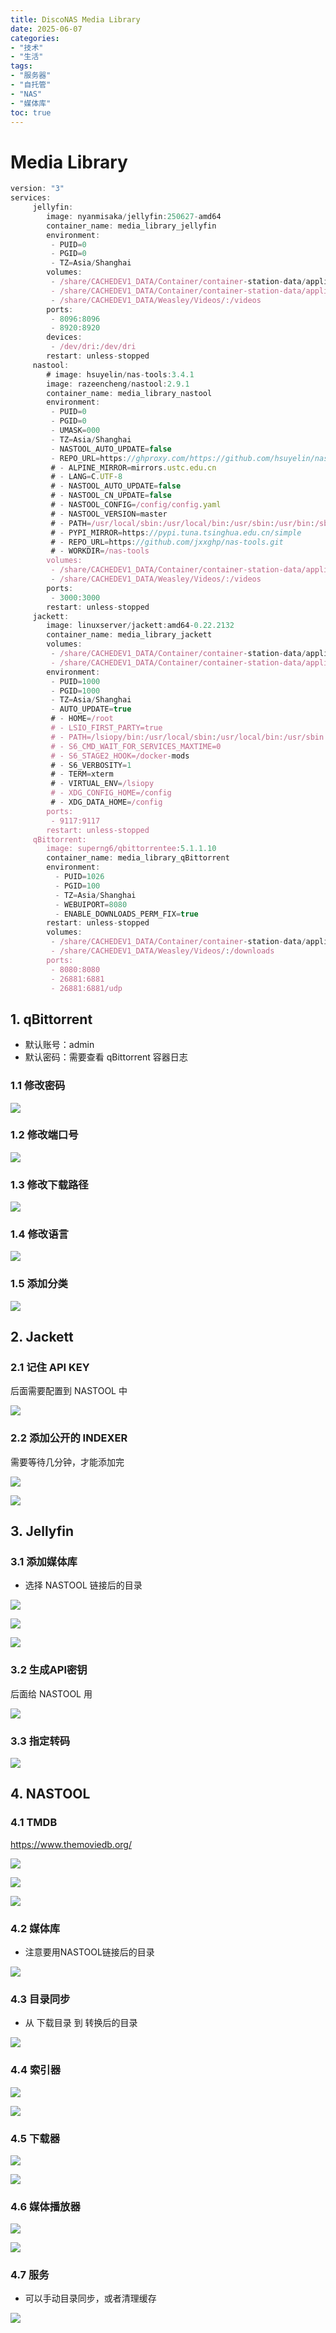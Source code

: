 ```yaml
---
title: DiscoNAS Media Library
date: 2025-06-07
categories:
- "技术"
- "生活"
tags:
- "服务器"
- "自托管"
- "NAS"
- "媒体库"
toc: true
---
```


# Media Library

```jsx
version: "3"
services:
     jellyfin:
        image: nyanmisaka/jellyfin:250627-amd64
        container_name: media_library_jellyfin
        environment:
         - PUID=0
         - PGID=0
         - TZ=Asia/Shanghai
        volumes:
         - /share/CACHEDEV1_DATA/Container/container-station-data/application/media_library/jellyfin/config:/config
         - /share/CACHEDEV1_DATA/Container/container-station-data/application/media_library/jellyfin/cache:/cache
         - /share/CACHEDEV1_DATA/Weasley/Videos/:/videos
        ports:
         - 8096:8096
         - 8920:8920
        devices:
         - /dev/dri:/dev/dri
        restart: unless-stopped
     nastool:
        # image: hsuyelin/nas-tools:3.4.1
        image: razeencheng/nastool:2.9.1
        container_name: media_library_nastool
        environment:
         - PUID=0
         - PGID=0
         - UMASK=000
         - TZ=Asia/Shanghai
         - NASTOOL_AUTO_UPDATE=false
         - REPO_URL=https://ghproxy.com/https://github.com/hsuyelin/nas-tools.git
         # - ALPINE_MIRROR=mirrors.ustc.edu.cn
         # - LANG=C.UTF-8
         # - NASTOOL_AUTO_UPDATE=false
         # - NASTOOL_CN_UPDATE=false
         # - NASTOOL_CONFIG=/config/config.yaml
         # - NASTOOL_VERSION=master
         # - PATH=/usr/local/sbin:/usr/local/bin:/usr/sbin:/usr/bin:/sbin:/bin
         # - PYPI_MIRROR=https://pypi.tuna.tsinghua.edu.cn/simple
         # - REPO_URL=https://github.com/jxxghp/nas-tools.git
         # - WORKDIR=/nas-tools
        volumes:
         - /share/CACHEDEV1_DATA/Container/container-station-data/application/media_library/nastool/config:/config
         - /share/CACHEDEV1_DATA/Weasley/Videos/:/videos
        ports:
         - 3000:3000
        restart: unless-stopped
     jackett:
        image: linuxserver/jackett:amd64-0.22.2132
        container_name: media_library_jackett
        volumes:
         - /share/CACHEDEV1_DATA/Container/container-station-data/application/media_library/jackett/config:/config
         - /share/CACHEDEV1_DATA/Container/container-station-data/application/media_library/jackett/downloads:/downloads
        environment:
         - PUID=1000
         - PGID=1000
         - TZ=Asia/Shanghai
         - AUTO_UPDATE=true
         # - HOME=/root
         # - LSIO_FIRST_PARTY=true
         # - PATH=/lsiopy/bin:/usr/local/sbin:/usr/local/bin:/usr/sbin:/usr/bin:/sbin:/bin
         # - S6_CMD_WAIT_FOR_SERVICES_MAXTIME=0
         # - S6_STAGE2_HOOK=/docker-mods
         # - S6_VERBOSITY=1
         # - TERM=xterm
         # - VIRTUAL_ENV=/lsiopy
         # - XDG_CONFIG_HOME=/config
         # - XDG_DATA_HOME=/config
        ports:
         - 9117:9117
        restart: unless-stopped
     qBittorrent:
        image: superng6/qbittorrentee:5.1.1.10
        container_name: media_library_qBittorrent
        environment:
          - PUID=1026
          - PGID=100
          - TZ=Asia/Shanghai
          - WEBUIPORT=8080
          - ENABLE_DOWNLOADS_PERM_FIX=true
        restart: unless-stopped
        volumes:
         - /share/CACHEDEV1_DATA/Container/container-station-data/application/media_library/qBittorrent/config:/config
         - /share/CACHEDEV1_DATA/Weasley/Videos/:/downloads
        ports:
         - 8080:8080
         - 26881:6881
         - 26881:6881/udp
```

## 1. qBittorrent

- 默认账号：admin
- 默认密码：需要查看 qBittorrent 容器日志

### 1.1 修改密码

![](image.png)

### 1.2 修改端口号

![](image_1.png)

### 1.3 修改下载路径

![](image_2.png)

### 1.4 修改语言

![](image_3.png)

### 1.5 添加分类

![](image_4.png)

## 2. Jackett

### 2.1 记住 API KEY

后面需要配置到 NASTOOL 中

![](image_5.png)

### 2.2 添加公开的 INDEXER

需要等待几分钟，才能添加完

![](image_6.png)

![](image_7.png)

## 3. Jellyfin

### 3.1 添加媒体库

- 选择 NASTOOL 链接后的目录

![](image_8.png)

![](image_9.png)

![](image_10.png)

### 3.2 生成API密钥

后面给 NASTOOL 用

![](image_11.png)

### 3.3 指定转码

![](image_12.png)

## 4. NASTOOL

### 4.1 TMDB

https://www.themoviedb.org/

![](image_13.png)

![](image_14.png)

![](image_15.png)

### 4.2 媒体库

- 注意要用NASTOOL链接后的目录

![](image_16.png)

### 4.3 目录同步

- 从 下载目录 到 转换后的目录

![](image_17.png)

### 4.4 索引器

![](image_18.png)

![](image_19.png)

### 4.5 下载器

![](image_20.png)

![](image_21.png)

### 4.6 媒体播放器

![](image_22.png)

![](image_23.png)

### 4.7 服务

- 可以手动目录同步，或者清理缓存

![](image_24.png)

